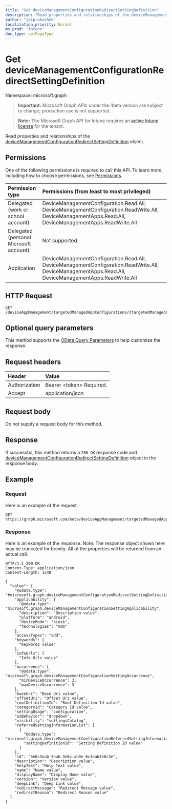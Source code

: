 ```yaml
---
title: "Get deviceManagementConfigurationRedirectSettingDefinition"
description: "Read properties and relationships of the deviceManagementConfigurationRedirectSettingDefinition object."
author: "jaiprakashmb"
localization_priority: Normal
ms.prod: "intune"
doc_type: apiPageType
---
```


# Get deviceManagementConfigurationRedirectSettingDefinition

Namespace: microsoft.graph

> **Important:** Microsoft Graph APIs under the /beta version are subject to change; production use is not supported.

> **Note:** The Microsoft Graph API for Intune requires an [active Intune license](https://go.microsoft.com/fwlink/?linkid=839381) for the tenant.

Read properties and relationships of the [deviceManagementConfigurationRedirectSettingDefinition](../resources/intune-shared-devicemanagementconfigurationredirectsettingdefinition.md) object.

## Permissions
One of the following permissions is required to call this API. To learn more, including how to choose permissions, see [Permissions](/graph/permissions-reference).

|Permission type|Permissions (from least to most privileged)|
|:---|:---|
|Delegated (work or school account)|DeviceManagementConfiguration.Read.All, DeviceManagementConfiguration.ReadWrite.All, DeviceManagementApps.Read.All, DeviceManagementApps.ReadWrite.All|
|Delegated (personal Microsoft account)|Not supported.|
|Application|DeviceManagementConfiguration.Read.All, DeviceManagementConfiguration.ReadWrite.All, DeviceManagementApps.Read.All, DeviceManagementApps.ReadWrite.All|

## HTTP Request
<!-- {
  "blockType": "ignored"
}
-->
``` http
GET /deviceAppManagement/targetedManagedAppConfigurations/{targetedManagedAppConfigurationId}/settings/{deviceManagementConfigurationSettingId}/settingDefinitions/{deviceManagementConfigurationSettingDefinitionId}
```

## Optional query parameters
This method supports the [OData Query Parameters](/graph/query-parameters) to help customize the response.

## Request headers
|Header|Value|
|:---|:---|
|Authorization|Bearer &lt;token&gt; Required.|
|Accept|application/json|

## Request body
Do not supply a request body for this method.

## Response
If successful, this method returns a `200 OK` response code and [deviceManagementConfigurationRedirectSettingDefinition](../resources/intune-shared-devicemanagementconfigurationredirectsettingdefinition.md) object in the response body.

## Example

### Request
Here is an example of the request.
``` http
GET https://graph.microsoft.com/beta/deviceAppManagement/targetedManagedAppConfigurations/{targetedManagedAppConfigurationId}/settings/{deviceManagementConfigurationSettingId}/settingDefinitions/{deviceManagementConfigurationSettingDefinitionId}
```

### Response
Here is an example of the response. Note: The response object shown here may be truncated for brevity. All of the properties will be returned from an actual call.
``` http
HTTP/1.1 200 OK
Content-Type: application/json
Content-Length: 1548

{
  "value": {
    "@odata.type": "#microsoft.graph.deviceManagementConfigurationRedirectSettingDefinition",
    "applicability": {
      "@odata.type": "microsoft.graph.deviceManagementConfigurationSettingApplicability",
      "description": "Description value",
      "platform": "android",
      "deviceMode": "kiosk",
      "technologies": "mdm"
    },
    "accessTypes": "add",
    "keywords": [
      "Keywords value"
    ],
    "infoUrls": [
      "Info Urls value"
    ],
    "occurrence": {
      "@odata.type": "microsoft.graph.deviceManagementConfigurationSettingOccurrence",
      "minDeviceOccurrence": 3,
      "maxDeviceOccurrence": 3
    },
    "baseUri": "Base Uri value",
    "offsetUri": "Offset Uri value",
    "rootDefinitionId": "Root Definition Id value",
    "categoryId": "Category Id value",
    "settingUsage": "configuration",
    "uxBehavior": "dropdown",
    "visibility": "settingsCatalog",
    "referredSettingInformationList": [
      {
        "@odata.type": "microsoft.graph.deviceManagementConfigurationReferredSettingInformation",
        "settingDefinitionId": "Setting Definition Id value"
      }
    ],
    "id": "3e6c3eab-3eab-3e6c-ab3e-6c3eab3e6c3e",
    "description": "Description value",
    "helpText": "Help Text value",
    "name": "Name value",
    "displayName": "Display Name value",
    "version": "Version value",
    "deepLink": "Deep Link value",
    "redirectMessage": "Redirect Message value",
    "redirectReason": "Redirect Reason value"
  }
}
```
